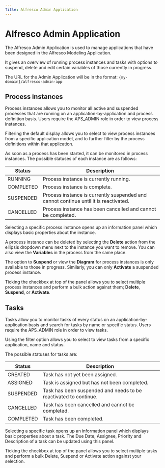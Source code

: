 ```yaml
---
Title: Alfresco Admin Application
---
```


# Alfresco Admin Application

The Alfresco Admin Application is used to manage applications that have been designed in the Alfresco Modeling Application.

It gives an overview of running process instances and tasks with options to suspend, delete and edit certain variables of those currently in progress.

The URL for the Admin Application will be in the format: `{my-domain}/alfresco-admin-app`

## Process instances
Process instances allows you to monitor all active and suspended processes that are running on an application-by-application and process definition basis. Users require the APS_ADMIN role in order to view process instances.

Filtering the default display allows you to select to view process instances from a specific application model, and to further filter by the process definitions within that application. 

As soon as a process has been started, it can be monitored in process instances. The possible statuses of each instance are as follows:

|Status|Description|
|------|-----------|
|RUNNING|Process instance is currently running.|
|COMPLETED|Process instance is complete.|
|SUSPENDED|Process instance is currently suspended and cannot continue until it is reactivated.|
|CANCELLED|Process instance has been cancelled and cannot be completed.|

Selecting a specific process instance opens up an information panel which displays basic properties about the instance. 

A process instance can be deleted by selecting the **Delete** action from the ellipsis dropdown menu next to the instance you want to remove. You can also view the **Variables** in the process from the same place. 

The option to **Suspend** or view the **Diagram** for process instances is only available to those in progress. Similarly, you can only **Activate** a suspended process instance. 

Ticking the checkbox at top of the panel allows you to select multiple process instances and perform a bulk action against them; **Delete**, **Suspend**, or **Activate**. 

## Tasks
Tasks allow you to monitor tasks of every status on an application-by-application basis and search for tasks by name or specific status. Users require the APS_ADMIN role in order to view tasks. 

Using the filter option allows you to select to view tasks from a specific application, name and status.

The possible statuses for tasks are:
	
|Status|Description|
|------|-----------|
|CREATED|Task has not yet been assigned.|
|ASSIGNED|Task is assigned but has not been completed.|
|SUSPENDED|Task has been suspended and needs to be reactivated to continue.|
|CANCELLED|Task has been cancelled and cannot be completed.|
|COMPLETED|Task has been completed.|

Selecting a specific task opens up an information panel which displays basic properties about a task. The Due Date, Assignee, Priority and Description of a task can be updated using this panel. 

Ticking the checkbox at top of the panel allows you to select multiple tasks and perform a bulk Delete, Suspend or Activate action against your selection. 

